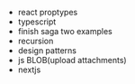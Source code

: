 * react proptypes
* typescript
* finish saga two examples
* recursion
* design patterns
* js BLOB(upload attachments)
* nextjs
